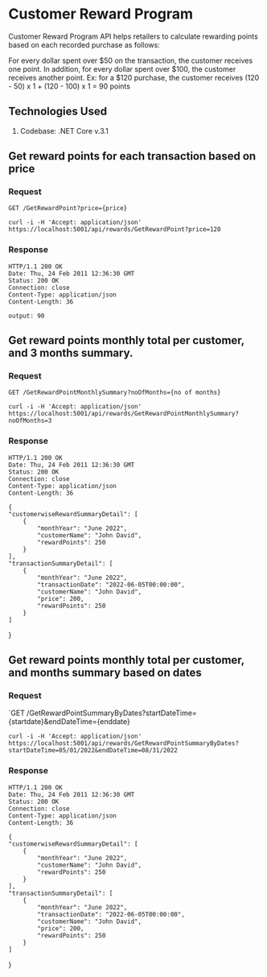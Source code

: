 # Customer Reward Program

Customer Reward Program API helps retailers to calculate rewarding points based on each recorded purchase as follows:
 
For every dollar spent over $50 on the transaction, the customer receives one point.
In addition, for every dollar spent over $100, the customer receives another point.
Ex: for a $120 purchase, the customer receives
(120 - 50) x 1 + (120 - 100) x 1 = 90 points

## Technologies Used
1. Codebase: .NET Core v.3.1

## Get reward points for each transaction based on price

### Request

`GET /GetRewardPoint?price={price}`

    curl -i -H 'Accept: application/json' https://localhost:5001/api/rewards/GetRewardPoint?price=120

### Response

    HTTP/1.1 200 OK
    Date: Thu, 24 Feb 2011 12:36:30 GMT
    Status: 200 OK
    Connection: close
    Content-Type: application/json
    Content-Length: 36

    output: 90
    

## Get reward points monthly total per customer, and 3 months summary.

### Request

`GET /GetRewardPointMonthlySummary?noOfMonths={no of months}`

    curl -i -H 'Accept: application/json' https://localhost:5001/api/rewards/GetRewardPointMonthlySummary?noOfMonths=3

### Response

    HTTP/1.1 200 OK
    Date: Thu, 24 Feb 2011 12:36:30 GMT
    Status: 200 OK
    Connection: close
    Content-Type: application/json
    Content-Length: 36

    {
    "customerwiseRewardSummaryDetail": [
        {
            "monthYear": "June 2022",
            "customerName": "John David",
            "rewardPoints": 250
        }
    ],
    "transactionSummaryDetail": [
        {
            "monthYear": "June 2022",
            "transactionDate": "2022-06-05T00:00:00",
            "customerName": "John David",
            "price": 200,
            "rewardPoints": 250
        }
    ]
}
 

## Get reward points monthly total per customer, and months summary based on dates

### Request

`GET /GetRewardPointSummaryByDates?startDateTime={startdate}&endDateTime={enddate}

    curl -i -H 'Accept: application/json' https://localhost:5001/api/rewards/GetRewardPointSummaryByDates?startDateTime=05/01/2022&endDateTime=08/31/2022

### Response

    HTTP/1.1 200 OK
    Date: Thu, 24 Feb 2011 12:36:30 GMT
    Status: 200 OK
    Connection: close
    Content-Type: application/json
    Content-Length: 36

    {
    "customerwiseRewardSummaryDetail": [
        {
            "monthYear": "June 2022",
            "customerName": "John David",
            "rewardPoints": 250
        }
    ],
    "transactionSummaryDetail": [
        {
            "monthYear": "June 2022",
            "transactionDate": "2022-06-05T00:00:00",
            "customerName": "John David",
            "price": 200,
            "rewardPoints": 250
        }
    ]
}